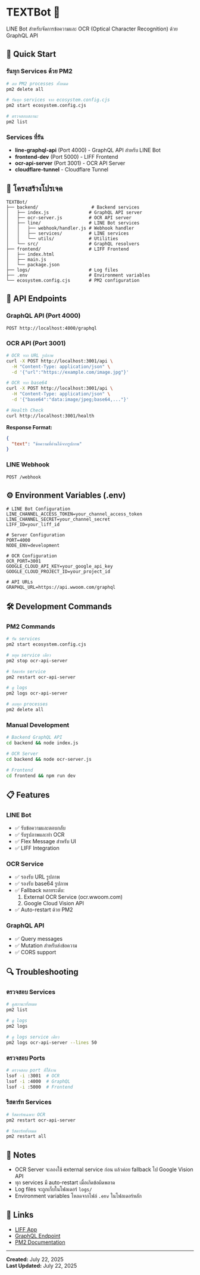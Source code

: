 # TEXTBot 🤖

LINE Bot สำหรับจัดการข้อความและ OCR (Optical Character Recognition) ด้วย GraphQL API

## 🚀 Quick Start

### รันทุก Services ด้วย PM2
```bash
# ลบ PM2 processes ทั้งหมด
pm2 delete all

# รันทุก services จาก ecosystem.config.cjs
pm2 start ecosystem.config.cjs

# ตรวจสอบสถานะ
pm2 list
```

### Services ที่รัน
- **line-graphql-api** (Port 4000) - GraphQL API สำหรับ LINE Bot
- **frontend-dev** (Port 5000) - LIFF Frontend
- **ocr-api-server** (Port 3001) - OCR API Server
- **cloudflare-tunnel** - Cloudflare Tunnel

## 📁 โครงสร้างโปรเจค

```
TEXTBot/
├── backend/                    # Backend services
│   ├── index.js               # GraphQL API server
│   ├── ocr-server.js          # OCR API server
│   ├── line/                  # LINE Bot services
│   │   ├── webhook/handler.js # Webhook handler
│   │   ├── services/          # LINE services
│   │   └── utils/             # Utilities
│   └── src/                   # GraphQL resolvers
├── frontend/                  # LIFF Frontend
│   ├── index.html
│   ├── main.js
│   └── package.json
├── logs/                      # Log files
├── .env                       # Environment variables
└── ecosystem.config.cjs       # PM2 configuration
```

## 🔧 API Endpoints

### GraphQL API (Port 4000)
```
POST http://localhost:4000/graphql
```

### OCR API (Port 3001)
```bash
# OCR จาก URL รูปภาพ
curl -X POST http://localhost:3001/api \
  -H "Content-Type: application/json" \
  -d '{"url":"https://example.com/image.jpg"}'

# OCR จาก base64
curl -X POST http://localhost:3001/api \
  -H "Content-Type: application/json" \
  -d '{"base64":"data:image/jpeg;base64,..."}'

# Health Check
curl http://localhost:3001/health
```

**Response Format:**
```json
{
  "text": "ข้อความที่อ่านได้จากรูปภาพ"
}
```

### LINE Webhook
```
POST /webhook
```

## ⚙️ Environment Variables (.env)

```env
# LINE Bot Configuration
LINE_CHANNEL_ACCESS_TOKEN=your_channel_access_token
LINE_CHANNEL_SECRET=your_channel_secret
LIFF_ID=your_liff_id

# Server Configuration
PORT=4000
NODE_ENV=development

# OCR Configuration
OCR_PORT=3001
GOOGLE_CLOUD_API_KEY=your_google_api_key
GOOGLE_CLOUD_PROJECT_ID=your_project_id

# API URLs
GRAPHQL_URL=https://api.wwoom.com/graphql
```

## 🛠️ Development Commands

### PM2 Commands
```bash
# รัน services
pm2 start ecosystem.config.cjs

# หยุด service เดียว
pm2 stop ocr-api-server

# รีสตาร์ท service
pm2 restart ocr-api-server

# ดู logs
pm2 logs ocr-api-server

# ลบทุก processes
pm2 delete all
```

### Manual Development
```bash
# Backend GraphQL API
cd backend && node index.js

# OCR Server
cd backend && node ocr-server.js

# Frontend
cd frontend && npm run dev
```

## 📋 Features

### LINE Bot
- ✅ รับข้อความและตอบกลับ
- ✅ รับรูปภาพและทำ OCR
- ✅ Flex Message สำหรับ UI
- ✅ LIFF Integration

### OCR Service
- ✅ รองรับ URL รูปภาพ
- ✅ รองรับ base64 รูปภาพ
- ✅ Fallback หลายระดับ:
  1. External OCR Service (ocr.wwoom.com)
  2. Google Cloud Vision API
- ✅ Auto-restart ด้วย PM2

### GraphQL API
- ✅ Query messages
- ✅ Mutation สำหรับส่งข้อความ
- ✅ CORS support

## 🔍 Troubleshooting

### ตรวจสอบ Services
```bash
# ดูสถานะทั้งหมด
pm2 list

# ดู logs
pm2 logs

# ดู logs service เดียว
pm2 logs ocr-api-server --lines 50
```

### ตรวจสอบ Ports
```bash
# ตรวจสอบ port ที่ใช้งาน
lsof -i :3001  # OCR
lsof -i :4000  # GraphQL
lsof -i :5000  # Frontend
```

### รีสตาร์ท Services
```bash
# รีสตาร์ทเฉพาะ OCR
pm2 restart ocr-api-server

# รีสตาร์ททั้งหมด
pm2 restart all
```

## 📝 Notes

- OCR Server จะลองใช้ external service ก่อน แล้วค่อย fallback ไป Google Vision API
- ทุก services มี auto-restart เมื่อเกิดข้อผิดพลาด
- Log files จะถูกเก็บในโฟลเดอร์ `logs/`
- Environment variables โหลดจากไฟล์ `.env` ในโฟลเดอร์หลัก

## 🔗 Links

- [LIFF App](https://liff.line.me/2007783990-0Y48Q7rB)
- [GraphQL Endpoint](https://api.wwoom.com/graphql)
- [PM2 Documentation](https://pm2.keymetrics.io/docs/)

---

**Created:** July 22, 2025  
**Last Updated:** July 22, 2025

